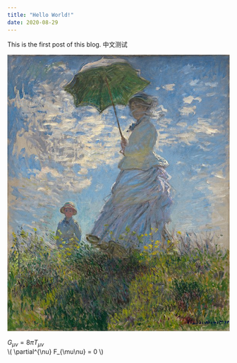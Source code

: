 ```yaml
---
title: "Hello World!"
date: 2020-08-29
---
```


This is the first post of this blog. 中文测试  

![image test](/assets/images/Woman-with-a-Parasol.jpg)

$G_{\mu\nu}=8\pi T_{\mu\nu}$  
\\( \partial^{\nu} F_{\mu\nu} = 0 \\)
